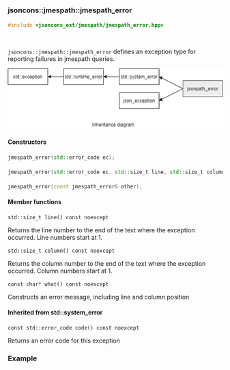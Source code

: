 ### jsoncons::jmespath::jmespath_error

```cpp
#include <jsoncons_ext/jmespath/jmespath_error.hpp>
```

<br>

`jsoncons::jmespath::jmespath_error` defines an exception type for reporting failures in jmespath queries.

![jmespath_error](./diagrams/jmespath_error.png)

#### Constructors
```cpp
jmespath_error(std::error_code ec);

jmespath_error(std::error_code ec, std::size_t line, std::size_t column);

jmespath_error(const jmespath_error& other);
```
#### Member functions

    std::size_t line() const noexcept
Returns the line number to the end of the text where the exception occurred.
Line numbers start at 1.

    std::size_t column() const noexcept
Returns the column number to the end of the text where the exception occurred.
Column numbers start at 1.

    const char* what() const noexcept
Constructs an error message, including line and column position

#### Inherited from std::system_error

    const std::error_code code() const noexcept
Returns an error code for this exception

### Example


